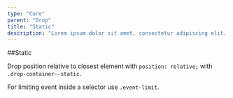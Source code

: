 ```yaml
---
type: "Core"
parent: "Drop"
title: "Static"
description: "Lorem ipsum dolor sit amet, consectetur adipiscing elit. Nunc tempus laoreet leo sit amet iaculis."
---
```


##Static

Drop position relative to closest element with `position: relative;` with `.drop-container--static`.

For limiting event inside a selector use `.event-limit`.

<demo>
  <demovanilla src="inline/core/drop/static">
  </demovanilla>
</demo>
